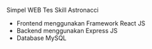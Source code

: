 Simpel WEB Tes Skill Astronacci

- Frontend menggunakan Framework React JS
- Backend menggunakan Express JS
- Database MySQL

